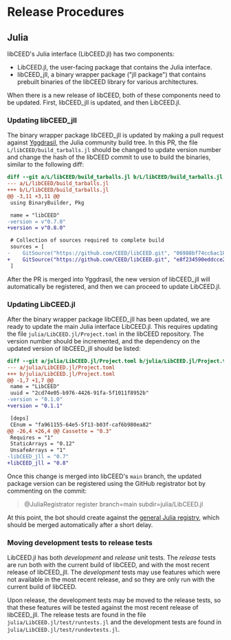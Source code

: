 # Release Procedures

## Julia

libCEED's Julia interface (LibCEED.jl) has two components:

* LibCEED.jl, the user-facing package that contains the Julia interface.
* libCEED_jll, a binary wrapper package ("jll package") that contains prebuilt binaries of the
  libCEED library for various architectures.

When there is a new release of libCEED, both of these components need to be updated. First,
libCEED_jll is updated, and then LibCEED.jl.

### Updating libCEED_jll

The binary wrapper package libCEED_jll is updated by making a pull request against
[Yggdrasil](https://github.com/JuliaPackaging/Yggdrasil), the Julia community build tree. In this
PR, the file `L/libCEED/build_tarballs.jl` should be changed to update version number and change the
hash of the libCEED commit to use to build the binaries, similar to the following diff:
```diff
diff --git a/L/libCEED/build_tarballs.jl b/L/libCEED/build_tarballs.jl
--- a/L/libCEED/build_tarballs.jl
+++ b/L/libCEED/build_tarballs.jl
@@ -3,11 +3,11 @@
 using BinaryBuilder, Pkg

 name = "libCEED"
-version = v"0.7.0"
+version = v"0.8.0"

 # Collection of sources required to complete build
 sources = [
-    GitSource("https://github.com/CEED/libCEED.git", "06988bf74cc6ac18eacafe7930f080803395ba29")
+    GitSource("https://github.com/CEED/libCEED.git", "e8f234590eddcce2220edb1d6e979af7a3c35f82")
 ]
```
After the PR is merged into Yggdrasil, the new version of libCEED_jll will automatically be
registered, and then we can proceed to update LibCEED.jl.

### Updating LibCEED.jl

After the binary wrapper package libCEED_jll has been updated, we are ready to update the main Julia
interface LibCEED.jl. This requires updating the file `julia/LibCEED.jl/Project.toml` in the libCEED
repository. The version number should be incremented, and the dependency on the updated version of
libCEED_jll should be listed:
```diff
diff --git a/julia/LibCEED.jl/Project.toml b/julia/LibCEED.jl/Project.toml
--- a/julia/LibCEED.jl/Project.toml
+++ b/julia/LibCEED.jl/Project.toml
@@ -1,7 +1,7 @@
 name = "LibCEED"
 uuid = "2cd74e05-b976-4426-91fa-5f1011f8952b"
-version = "0.1.0"
+version = "0.1.1"

 [deps]
 CEnum = "fa961155-64e5-5f13-b03f-caf6b980ea82"
@@ -26,4 +26,4 @@ Cassette = "0.3"
 Requires = "1"
 StaticArrays = "0.12"
 UnsafeArrays = "1"
-libCEED_jll = "0.7"
+libCEED_jll = "0.8"
```
Once this change is merged into libCEED's `main` branch, the updated package version can be
registered using the GitHub registrator bot by commenting on the commit:

> @JuliaRegistrator register branch=main subdir=julia/LibCEED.jl

At this point, the bot should create against the [general Julia
registry](https://github.com/JuliaRegistries/General), which should be merged automatically after a
short delay.

### Moving development tests to release tests

LibCEED.jl has both _development_ and _release_ unit tests. The _release_ tests are run both with
the current build of libCEED, and with the most recent release of libCEED_jll. The _development_
tests may use features which were not available in the most recent release, and so they are only run
with the current build of libCEED.

Upon release, the development tests may be moved to the release tests, so that these features will
be tested against the most recent release of libCEED_jll. The release tests are found in the file
`julia/LibCEED.jl/test/runtests.jl` and the development tests are found in
`julia/LibCEED.jl/test/rundevtests.jl`.
